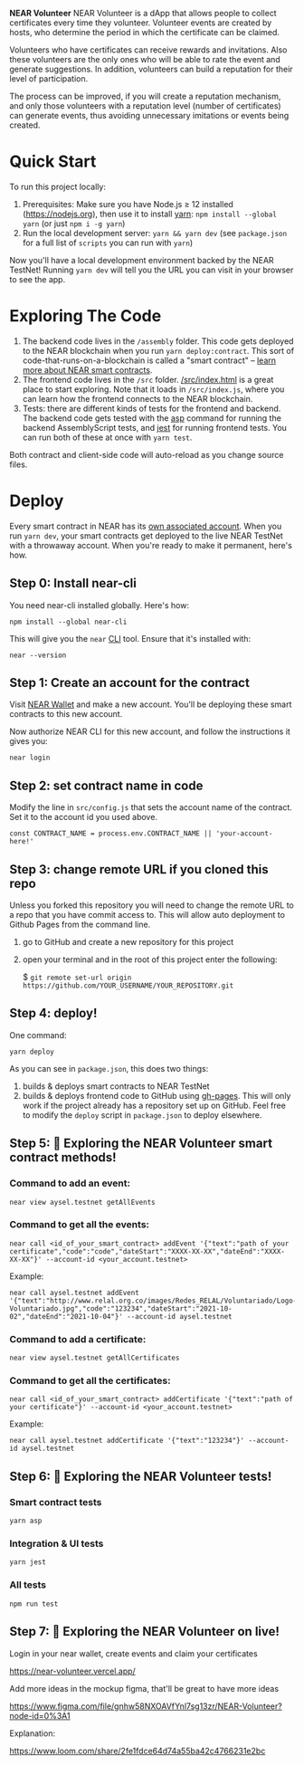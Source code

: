 **NEAR Volunteer** 
NEAR Volunteer is a dApp that allows people to collect certificates every time they volunteer. Volunteer events are created by hosts, who determine the period in which the certificate can be claimed.

Volunteers who have certificates can receive rewards and invitations. Also these volunteers are the only ones who will be able to rate the event and generate suggestions. In addition, volunteers can build a reputation for their level of participation.

The process can be improved, if you will create a reputation mechanism, and only those volunteers with a reputation level (number of certificates) can generate events, thus avoiding unnecessary imitations or events being created.

Quick Start
===========

To run this project locally:

1. Prerequisites: Make sure you have Node.js ≥ 12 installed (https://nodejs.org), then use it to install [yarn]: `npm install --global yarn` (or just `npm i -g yarn`)
2. Run the local development server: `yarn && yarn dev` (see `package.json` for a
   full list of `scripts` you can run with `yarn`)

Now you'll have a local development environment backed by the NEAR TestNet! Running `yarn dev` will tell you the URL you can visit in your browser to see the app.


Exploring The Code
==================

1. The backend code lives in the `/assembly` folder. This code gets deployed to
   the NEAR blockchain when you run `yarn deploy:contract`. This sort of
   code-that-runs-on-a-blockchain is called a "smart contract" – [learn more
   about NEAR smart contracts][smart contract docs].
2. The frontend code lives in the `/src` folder.
   [/src/index.html](/src/index.html) is a great place to start exploring. Note
   that it loads in `/src/index.js`, where you can learn how the frontend
   connects to the NEAR blockchain.
3. Tests: there are different kinds of tests for the frontend and backend. The
   backend code gets tested with the [asp] command for running the backend
   AssemblyScript tests, and [jest] for running frontend tests. You can run
   both of these at once with `yarn test`.

Both contract and client-side code will auto-reload as you change source files.


Deploy
======

Every smart contract in NEAR has its [own associated account][NEAR accounts]. When you run `yarn dev`, your smart contracts get deployed to the live NEAR TestNet with a throwaway account. When you're ready to make it permanent, here's how.


Step 0: Install near-cli
--------------------------

You need near-cli installed globally. Here's how:

    npm install --global near-cli

This will give you the `near` [CLI] tool. Ensure that it's installed with:

    near --version


Step 1: Create an account for the contract
------------------------------------------

Visit [NEAR Wallet] and make a new account. You'll be deploying these smart contracts to this new account.

Now authorize NEAR CLI for this new account, and follow the instructions it gives you:

    near login


Step 2: set contract name in code
---------------------------------

Modify the line in `src/config.js` that sets the account name of the contract. Set it to the account id you used above.

    const CONTRACT_NAME = process.env.CONTRACT_NAME || 'your-account-here!'


Step 3: change remote URL if you cloned this repo 
-------------------------

Unless you forked this repository you will need to change the remote URL to a repo that you have commit access to. This will allow auto deployment to Github Pages from the command line.

1) go to GitHub and create a new repository for this project
2) open your terminal and in the root of this project enter the following:

    $ `git remote set-url origin https://github.com/YOUR_USERNAME/YOUR_REPOSITORY.git`


Step 4: deploy!
---------------

One command:

    yarn deploy

As you can see in `package.json`, this does two things:

1. builds & deploys smart contracts to NEAR TestNet
2. builds & deploys frontend code to GitHub using [gh-pages]. This will only work if the project already has a repository set up on GitHub. Feel free to modify the `deploy` script in `package.json` to deploy elsewhere.


Step 5: 📑 Exploring the NEAR Volunteer smart contract methods!
---------------

### Command to add an event:
    near view aysel.testnet getAllEvents 

### Command to get all the events:
    near call <id_of_your_smart_contract> addEvent '{"text":"path of your certificate","code":"code","dateStart":"XXXX-XX-XX","dateEnd":"XXXX-XX-XX"}' --account-id <your_account.testnet>

Example:

    near call aysel.testnet addEvent '{"text":"http://www.relal.org.co/images/Redes_RELAL/Voluntariado/Logo-Voluntariado.jpg","code":"123234","dateStart":"2021-10-02","dateEnd":"2021-10-04"}' --account-id aysel.testnet

### Command to add a certificate:
    near view aysel.testnet getAllCertificates 

### Command to get all the certificates:
    near call <id_of_your_smart_contract> addCertificate '{"text":"path of your certificate"}' --account-id <your_account.testnet>

Example:

    near call aysel.testnet addCertificate '{"text":"123234"}' --account-id aysel.testnet

Step 6: 📑 Exploring the NEAR Volunteer tests!
---------------
### Smart contract tests

    yarn asp

### Integration & UI tests 

    yarn jest

### All tests

    npm run test

Step 7: 📑 Exploring the NEAR Volunteer on live!
---------------
Login in your near wallet, create events and claim your certificates

https://near-volunteer.vercel.app/

Add more ideas in the mockup figma, that'll be great to have more ideas

https://www.figma.com/file/gnhw58NXOAVfYnl7sg13zr/NEAR-Volunteer?node-id=0%3A1

Explanation:

https://www.loom.com/share/2fe1fdce64d74a55ba42c4766231e2bc


  [NEAR]: https://nearprotocol.com/
  [yarn]: https://yarnpkg.com/
  [AssemblyScript]: https://docs.assemblyscript.org/
  [React]: https://reactjs.org
  [smart contract docs]: https://docs.nearprotocol.com/docs/roles/developer/contracts/assemblyscript
  [asp]: https://www.npmjs.com/package/@as-pect/cli
  [jest]: https://jestjs.io/
  [NEAR accounts]: https://docs.nearprotocol.com/docs/concepts/account
  [NEAR Wallet]: https://wallet.nearprotocol.com
  [near-cli]: https://github.com/nearprotocol/near-cli
  [CLI]: https://www.w3schools.com/whatis/whatis_cli.asp
  [create-near-app]: https://github.com/nearprotocol/create-near-app
  [gh-pages]: https://github.com/tschaub/gh-pages
